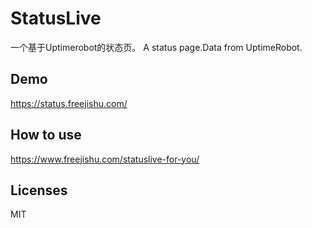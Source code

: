 # StatusLive
一个基于Uptimerobot的状态页。
A status page.Data from UptimeRobot.

## Demo
https://status.freejishu.com/

## How to use

https://www.freejishu.com/statuslive-for-you/

## Licenses
MIT
